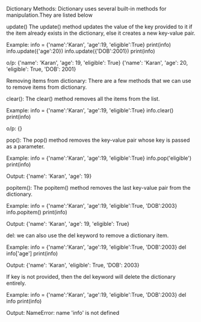 Dictionary Methods:
Dictionary uses several built-in methods for manipulation.They are listed below

update()
The update() method updates the value of the key provided to it if the item already exists in the dictionary, else it creates a new key-value pair.

Example:
info = {'name':'Karan', 'age':19, 'eligible':True}
print(info)
info.update({'age':20})
info.update({'DOB':2001})
print(info)

o/p:
{'name': 'Karan', 'age': 19, 'eligible': True}
{'name': 'Karan', 'age': 20, 'eligible': True, 'DOB': 2001}


Removing items from dictionary:
There are a few methods that we can use to remove items from dictionary.

clear():
The clear() method removes all the items from the list.

Example:
info = {'name':'Karan', 'age':19, 'eligible':True}
info.clear()
print(info)

o/p:
{}

pop():
The pop() method removes the key-value pair whose key is passed as a parameter.

Example:
info = {'name':'Karan', 'age':19, 'eligible':True}
info.pop('eligible')
print(info)

Output:
{'name': 'Karan', 'age': 19}


popitem():
The popitem() method removes the last key-value pair from the dictionary.

Example:
info = {'name':'Karan', 'age':19, 'eligible':True, 'DOB':2003}
info.popitem()
print(info)

Output:
{'name': 'Karan', 'age': 19, 'eligible': True}


del:
we can also use the del keyword to remove a dictionary item.

Example:
info = {'name':'Karan', 'age':19, 'eligible':True, 'DOB':2003}
del info['age']
print(info)

Output:
{'name': 'Karan', 'eligible': True, 'DOB': 2003}


If key is not provided, then the del keyword will delete the dictionary entirely.

Example:
info = {'name':'Karan', 'age':19, 'eligible':True, 'DOB':2003}
del info
print(info)

Output:
NameError: name 'info' is not defined